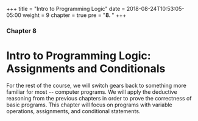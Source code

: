 +++
title = "Intro to Programming Logic"
date = 2018-08-24T10:53:05-05:00
weight = 9
chapter = true
pre = "<b>8. </b>"
+++
### Chapter 8

# Intro to Programming Logic: Assignments and Conditionals

For the rest of the course, we will switch gears back to something more familiar for most -- computer programs. We will apply the deductive reasoning from the previous chapters in order to prove the correctness of basic programs. This chapter will focus on programs with variable operations, assignments, and conditional statements.